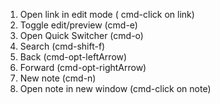 1. Open link in edit mode ( cmd-click on link)
2. Toggle edit/preview (cmd-e)
3. Open Quick Switcher (cmd-o)
4. Search (cmd-shift-f)
5. Back (cmd-opt-leftArrow)
6. Forward (cmd-opt-rightArrow)
7. New note (cmd-n)
8. Open note in new window (cmd-click on note)
